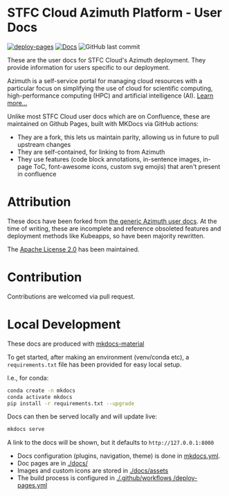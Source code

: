 # STFC Cloud Azimuth Platform - User Docs
[![deploy-pages](https://github.com/AlexCK-STFC/azimuth-user-docs/actions/workflows/deploy-pages.yml/badge.svg)](https://github.com/AlexCK-STFC/azimuth-user-docs/actions/workflows/deploy-pages.yml)
[![Docs](https://img.shields.io/badge/docs-live-blue.svg)](https://alexck-stfc.github.io/azimuth-user-docs/)
![GitHub last commit](https://img.shields.io/github/last-commit/AlexCK-STFC/azimuth-user-docs)

These are the user docs for STFC Cloud's Azimuth deployment. They provide information for users specific to our deployment.

Azimuth is a self-service portal for managing cloud resources with a particular focus on simplifying the use of cloud for scientific computing, high-performance computing (HPC) and artificial intelligence (AI). [Learn more...](https://alexck-stfc.github.io/azimuth-user-docs/)

Unlike most STFC Cloud user docs which are on Confluence, these are maintained on Github Pages, built with MKDocs via GitHub actions:
- They are a fork, this lets us maintain parity, allowing us in future to pull upstream changes
- They are self-contained, for linking to from Azimuth
- They use features (code block annotations, in-sentence images, in-page ToC, font-awesome icons, custom svg emojis) that aren't present in confluence

# Attribution
These docs have been forked from [the generic Azimuth user docs](https://azimuth-cloud.github.io/azimuth-user-docs/). At the time of writing, these are incomplete and reference obsoleted features and deployment methods like Kubeapps, so have been majority rewritten.

The [Apache License 2.0](LICENSE.md) has been maintained.

# Contribution
Contributions are welcomed via pull request.

# Local Development
These docs are produced with [mkdocs-material](https://squidfunk.github.io/mkdocs-material/)

To get started, after making an environment (venv/conda etc), a `requirements.txt` file has been provided for easy local setup.

I.e., for conda:
``` sh
conda create -n mkdocs
conda activate mkdocs
pip install -r requirements.txt --upgrade
```

Docs can then be served locally and will update live:

``` sh
mkdocs serve
```

A link to the docs will be shown, but it defaults to `http://127.0.0.1:8000`

- Docs configuration (plugins, navigation, theme) is done in [mkdocs.yml](mkdocs.yml).
- Doc pages are in [./docs/](./docs/)
- Images and custom icons are stored in [./docs/assets](./docs/assets/)
- The build process is configured in [./.github/workflows
/deploy-pages.yml](./.github/workflows/deploy-pages.yml)
